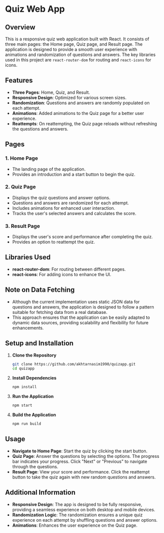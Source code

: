 # Quiz Web App

## Overview

This is a responsive quiz web application built with React. It consists of three main pages: the Home page, Quiz page, and Result page. The application is designed to provide a smooth user experience with animations and randomization of questions and answers. The key libraries used in this project are `react-router-dom` for routing and `react-icons` for icons.

## Features

- **Three Pages**: Home, Quiz, and Result.
- **Responsive Design**: Optimized for various screen sizes.
- **Randomization**: Questions and answers are randomly populated on each attempt.
- **Animations**: Added animations to the Quiz page for a better user experience.
- **Reattempts**: On reattempting, the Quiz page reloads without refreshing the questions and answers.

## Pages

### 1. Home Page

- The landing page of the application.
- Provides an introduction and a start button to begin the quiz.

### 2. Quiz Page

- Displays the quiz questions and answer options.
- Questions and answers are randomized for each attempt.
- Includes animations for enhanced user interaction.
- Tracks the user's selected answers and calculates the score.

### 3. Result Page

- Displays the user's score and performance after completing the quiz.
- Provides an option to reattempt the quiz.

## Libraries Used

- **react-router-dom**: For routing between different pages.
- **react-icons**: For adding icons to enhance the UI.

## Note on Data Fetching

- Although the current implementation uses static JSON data for questions and answers, the application is designed to follow a pattern suitable for fetching data from a real database.
- This approach ensures that the application can be easily adapted to dynamic data sources, providing scalability and flexibility for future enhancements.

## Setup and Installation

1. **Clone the Repository**

   ```sh
   git clone https://github.com/akhtarnasim1990/quizapp.git
   cd quizapp
   ```

2. **Install Dependencies**

   ```sh
   npm install
   ```

3. **Run the Application**

   ```sh
   npm start
   ```

4. **Build the Application**
   ```sh
   npm run build
   ```

## Usage

- **Navigate to Home Page**: Start the quiz by clicking the start button.
- **Quiz Page**: Answer the questions by selecting the options. The progress bar indicates your progress. Click "Next" or "Previous" to navigate through the questions.
- **Result Page**: View your score and performance. Click the reattempt button to take the quiz again with new random questions and answers.

## Additional Information

- **Responsive Design**: The app is designed to be fully responsive, providing a seamless experience on both desktop and mobile devices.
- **Randomization Logic**: The randomization ensures a unique quiz experience on each attempt by shuffling questions and answer options.
- **Animations**: Enhances the user experience on the Quiz page.
